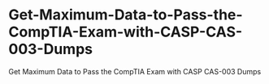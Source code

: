 # Get-Maximum-Data-to-Pass-the-CompTIA-Exam-with-CASP-CAS-003-Dumps
Get Maximum Data to Pass the CompTIA Exam with CASP CAS-003 Dumps
